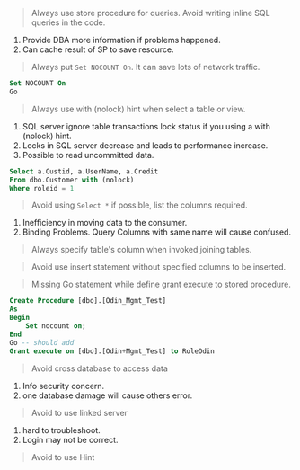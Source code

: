 > Always use store procedure for queries. Avoid writing inline SQL queries in the code.

1.  Provide DBA more information if problems happened.
2. Can cache result of SP to save resource.

> Always put `Set NOCOUNT On`. It can save lots of network traffic.

```SQL
Set NOCOUNT On
Go
```

>Always use with (nolock) hint when select a table or view.

1. SQL server ignore table transactions lock status if you using a with (nolock) hint.
2. Locks in SQL server decrease and leads to performance increase.
3. Possible to read uncommitted data.

```SQL
Select a.Custid, a.UserName, a.Credit
From dbo.Customer with (nolock)
Where roleid = 1
```

> Avoid using `Select *` if possible, list the columns required.

1. Inefficiency in moving data to the consumer.
2. Binding Problems. Query Columns with same name will cause confused.

> Always specify table's column when invoked joining tables.

>Avoid use insert statement without specified columns to be inserted.

> Missing Go statement while define grant execute to stored procedure.

```SQL
Create Procedure [dbo].[Odin_Mgmt_Test]
As
Begin
	Set nocount on;
End
Go -- should add 
Grant execute on [dbo].[Odin+Mgmt_Test] to RoleOdin
```
> Avoid cross database to access data

1. Info security concern.
2. one database damage will cause others error.

> Avoid to use linked server

1. hard to troubleshoot.
2. Login may not be correct.

> Avoid to use Hint


